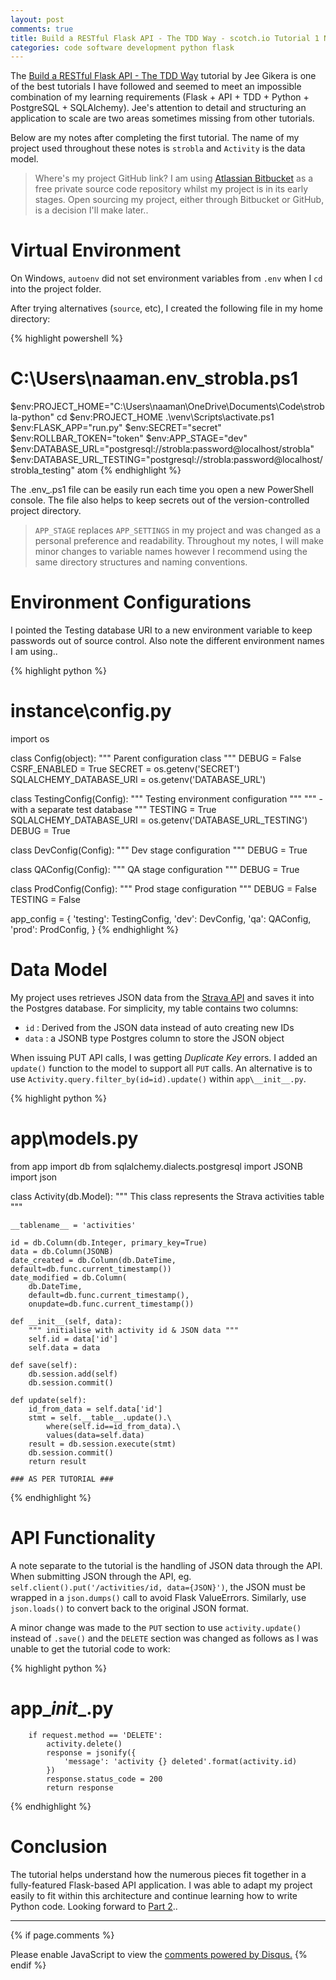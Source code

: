 ```yaml
---
layout: post
comments: true
title: Build a RESTful Flask API - The TDD Way - scotch.io Tutorial 1 Notes
categories: code software development python flask
---
```


The <a href="https://scotch.io/tutorials/build-a-restful-api-with-flask-the-tdd-way">Build a RESTful Flask API - The TDD Way</a> tutorial by Jee Gikera is one of the best tutorials I have followed and seemed to meet an impossible combination of my learning requirements (Flask + API + TDD + Python + PostgreSQL + SQLAlchemy).  Jee's attention to detail and structuring an application to scale are two areas sometimes missing from other tutorials.

Below are my notes after completing the first tutorial.  The name of my project used throughout these notes is `strobla` and `Activity` is the data model.

> Where's my project GitHub link?  I am using <a href="https://bitbucket.org">Atlassian Bitbucket</a> as a free private source code repository whilst my project is in its early stages.  Open sourcing my project, either through Bitbucket or GitHub, is a decision I'll make later..

# Virtual Environment

On Windows, `autoenv` did not set environment variables from `.env` when I `cd` into the project folder.

After trying alternatives (`source`, etc), I created the following file in my home directory:

{% highlight powershell %}
# C:\Users\naaman\.env_strobla.ps1

$env:PROJECT_HOME="C:\Users\naaman\OneDrive\Documents\Code\strobla-python"
cd $env:PROJECT_HOME
.\venv\Scripts\activate.ps1
$env:FLASK_APP="run.py"
$env:SECRET="secret"
$env:ROLLBAR_TOKEN="token"
$env:APP_STAGE="dev"
$env:DATABASE_URL="postgresql://strobla:password@localhost/strobla"
$env:DATABASE_URL_TESTING="postgresql://strobla:password@localhost/strobla_testing"
atom
{% endhighlight %}

The .env_<project>.ps1 file can be easily run each time you open a new PowerShell console.  The file also helps to keep secrets out of the version-controlled project directory.

> `APP_STAGE` replaces `APP_SETTINGS` in my project and was changed as a personal preference and readability.  Throughout my notes, I will make minor changes to variable names however I recommend using the same directory structures and naming conventions.

# Environment Configurations

I pointed the Testing database URI to a new environment variable to keep passwords out of source control.  Also note the different environment names I am using..

{% highlight python %}
# instance\config.py

import os

class Config(object):
    """ Parent configuration class """
    DEBUG = False
    CSRF_ENABLED = True
    SECRET = os.getenv('SECRET')
    SQLALCHEMY_DATABASE_URI = os.getenv('DATABASE_URL')

class TestingConfig(Config):
    """ Testing environment configuration """
    """  - with a separate test database """
    TESTING = True
    SQLALCHEMY_DATABASE_URI = os.getenv('DATABASE_URL_TESTING')
    DEBUG = True

class DevConfig(Config):
    """ Dev stage configuration """
    DEBUG = True

class QAConfig(Config):
    """ QA stage configuration """
    DEBUG = True

class ProdConfig(Config):
    """ Prod stage configuration """
    DEBUG = False
    TESTING = False

app_config = {
    'testing': TestingConfig,
    'dev': DevConfig,
    'qa': QAConfig,
    'prod': ProdConfig,
}
{% endhighlight %}

# Data Model

My project uses retrieves JSON data from the <a href="https://developers.strava.com/docs/reference/">Strava API</a> and saves it into the Postgres database.  For simplicity, my table contains two columns:

* `id` : Derived from the JSON data instead of auto creating new IDs
* `data` : a JSONB type Postgres column to store the JSON object

When issuing PUT API calls, I was getting <em>Duplicate Key</em> errors.  I added an `update()` function to the model to support all `PUT` calls.  An alternative is to use `Activity.query.filter_by(id=id).update()` within `app\__init__.py`.

{% highlight python %}
# app\models.py

from app import db
from sqlalchemy.dialects.postgresql import JSONB
import json

class Activity(db.Model):
    """ This class represents the Strava activities table """

    __tablename__ = 'activities'

    id = db.Column(db.Integer, primary_key=True)
    data = db.Column(JSONB)
    date_created = db.Column(db.DateTime, default=db.func.current_timestamp())
    date_modified = db.Column(
        db.DateTime,
        default=db.func.current_timestamp(),
        onupdate=db.func.current_timestamp())

    def __init__(self, data):
        """ initialise with activity id & JSON data """
        self.id = data['id']
        self.data = data

    def save(self):
        db.session.add(self)
        db.session.commit()

    def update(self):
        id_from_data = self.data['id']
        stmt = self.__table__.update().\
            where(self.id==id_from_data).\
            values(data=self.data)
        result = db.session.execute(stmt)
        db.session.commit()
        return result

    ### AS PER TUTORIAL ###

{% endhighlight %}

# API Functionality

A note separate to the tutorial is the handling of JSON data through the API.  When submitting JSON through the API, eg. `self.client().put('/activities/id, data={JSON}')`, the JSON must be wrapped in a `json.dumps()` call to avoid Flask ValueErrors.  Similarly, use `json.loads()` to convert back to the original JSON format.

A minor change was made to the `PUT` section to use `activity.update()` instead of `.save()` and the `DELETE` section was changed as follows as I was unable to get the tutorial code to work:

{% highlight python %}
# app\__init__.py

        if request.method == 'DELETE':
            activity.delete()
            response = jsonify({
                'message': 'activity {} deleted'.format(activity.id)
            })
            response.status_code = 200
            return response

{% endhighlight %}

# Conclusion

The tutorial helps understand how the numerous pieces fit together in a fully-featured Flask-based API application.  I was able to adapt my project easily to fit within this architecture and continue learning how to write Python code.  Looking forward to <a href="https://scotch.io/tutorials/build-a-restful-api-with-flask-the-tdd-way-part-2">Part 2</a>..

- - -

{% if page.comments %}
<div id="disqus_thread"></div>
<script>
var disqus_config = function () {
  this.page.url = '{{ page.disqus.page_url }}';
  this.page.identifier = '{{ page.disqus.page_identifier }}';
};
(function() { // DON'T EDIT BELOW THIS LINE
var d = document, s = d.createElement('script');
s.src = 'https://clancampbell-tech-notes.disqus.com/embed.js';
s.setAttribute('data-timestamp', +new Date());
(d.head || d.body).appendChild(s);
})();
</script>
<noscript>Please enable JavaScript to view the <a href="https://disqus.com/?ref_noscript">comments powered by Disqus.</a></noscript>
{% endif %}
